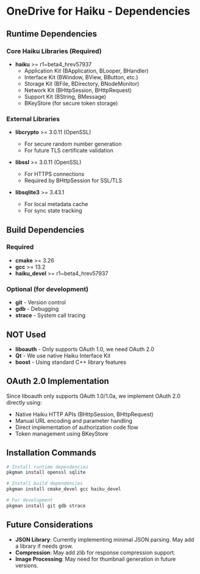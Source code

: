 # OneDrive for Haiku - Dependencies

## Runtime Dependencies

### Core Haiku Libraries (Required)
- **haiku** >= r1~beta4_hrev57937
  - Application Kit (BApplication, BLooper, BHandler)
  - Interface Kit (BWindow, BView, BButton, etc.)
  - Storage Kit (BFile, BDirectory, BNodeMonitor)
  - Network Kit (BHttpSession, BHttpRequest)
  - Support Kit (BString, BMessage)
  - BKeyStore (for secure token storage)

### External Libraries
- **libcrypto** >= 3.0.11 (OpenSSL)
  - For secure random number generation
  - For future TLS certificate validation
  
- **libssl** >= 3.0.11 (OpenSSL)
  - For HTTPS connections
  - Required by BHttpSession for SSL/TLS
  
- **libsqlite3** >= 3.43.1
  - For local metadata cache
  - For sync state tracking

## Build Dependencies

### Required
- **cmake** >= 3.26
- **gcc** >= 13.2
- **haiku_devel** >= r1~beta4_hrev57937

### Optional (for development)
- **git** - Version control
- **gdb** - Debugging
- **strace** - System call tracing

## NOT Used
- **liboauth** - Only supports OAuth 1.0, we need OAuth 2.0
- **Qt** - We use native Haiku Interface Kit
- **boost** - Using standard C++ library features

## OAuth 2.0 Implementation
Since liboauth only supports OAuth 1.0/1.0a, we implement OAuth 2.0 directly using:
- Native Haiku HTTP APIs (BHttpSession, BHttpRequest)
- Manual URL encoding and parameter handling
- Direct implementation of authorization code flow
- Token management using BKeyStore

## Installation Commands
```bash
# Install runtime dependencies
pkgman install openssl sqlite

# Install build dependencies
pkgman install cmake_devel gcc haiku_devel

# For development
pkgman install git gdb strace
```

## Future Considerations
- **JSON Library**: Currently implementing minimal JSON parsing. May add a library if needs grow.
- **Compression**: May add zlib for response compression support.
- **Image Processing**: May need for thumbnail generation in future versions.